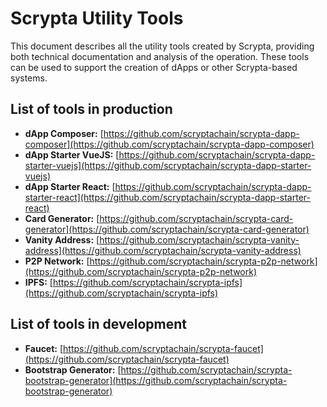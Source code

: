 # Scrypta Utility Tools

This document describes all the utility tools created by Scrypta, providing both technical documentation and analysis of the operation. These tools can be used to support the creation of dApps or other Scrypta-based systems.

## List of tools in production

- **dApp Composer:** [https://github.com/scryptachain/scrypta-dapp-composer](https://github.com/scryptachain/scrypta-dapp-composer)
- **dApp Starter VueJS:** [https://github.com/scryptachain/scrypta-dapp-starter-vuejs](https://github.com/scryptachain/scrypta-dapp-starter-vuejs)
- **dApp Starter React:** [https://github.com/scryptachain/scrypta-dapp-starter-react](https://github.com/scryptachain/scrypta-dapp-starter-react)
- **Card Generator:** [https://github.com/scryptachain/scrypta-card-generator](https://github.com/scryptachain/scrypta-card-generator)
- **Vanity Address:** [https://github.com/scryptachain/scrypta-vanity-address](https://github.com/scryptachain/scrypta-vanity-address)
- **P2P Network:** [https://github.com/scryptachain/scrypta-p2p-network](https://github.com/scryptachain/scrypta-p2p-network)
- **IPFS:** [https://github.com/scryptachain/scrypta-ipfs](https://github.com/scryptachain/scrypta-ipfs)

## List of tools in development
- **Faucet:** [https://github.com/scryptachain/scrypta-faucet](https://github.com/scryptachain/scrypta-faucet)
- **Bootstrap Generator:** [https://github.com/scryptachain/scrypta-bootstrap-generator](https://github.com/scryptachain/scrypta-bootstrap-generator)
<!--stackedit_data:
eyJoaXN0b3J5IjpbLTg1NTM2MzY3NF19
-->
